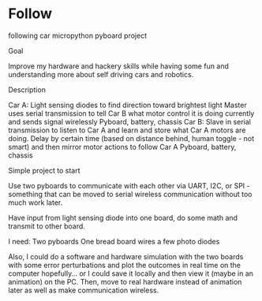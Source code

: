 # Follow
following car micropython pyboard project

Goal

Improve my hardware and hackery skills while having some fun and understanding more about self driving cars and robotics. 

Description

Car A: 
Light sensing diodes to find direction toward brightest light
Master uses serial transmission to tell Car B what motor control it is doing currently and sends signal wirelessly
Pyboard, battery, chassis
Car B: 
Slave in serial transmission to listen to Car A and learn and store what Car A motors are doing. Delay by certain time (based on distance behind, human toggle - not smart) and then mirror motor actions to follow Car A
Pyboard, battery, chassis

Simple project to start

Use two pyboards to communicate with each other via UART, I2C, or SPI - something that can be moved to serial wireless communication without too much work later.

Have input from light sensing diode into one board, do some math and transmit to other board.

I need:
Two pyboards
One bread board
wires
a few photo diodes

Also, I could do a software and hardware simulation with the two boards with some error perturbations and plot the outcomes in real time on the computer hopefully… or I could save it locally and then view it (maybe in an animation) on the PC. Then, move to real hardware instead of animation later as well as make communication wireless.
